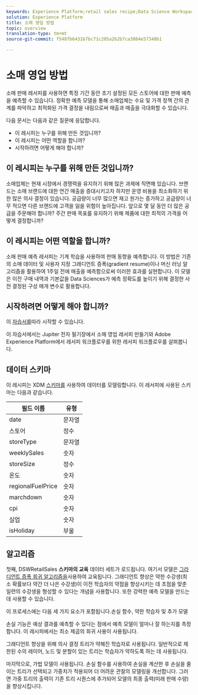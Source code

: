 ```yaml
---
keywords: Experience Platform;retail sales recipe;Data Science Workspace;popular topics
solution: Experience Platform
title: 소매 영업 방법
topic: overview
translation-type: tm+mt
source-git-commit: f548fb6431b7bc71c205a2b2b7ca3884e57340b1

---
```



# 소매 영업 방법

소매 판매 레서피를 사용하면 특정 기간 동안 초기 설정된 모든 스토어에 대한 판매 예측을 예측할 수 있습니다. 정확한 예측 모델을 통해 소매업체는 수요 및 가격 정책 간의 관계를 파악하고 최적화된 가격 결정을 내림으로써 매출과 매출을 극대화할 수 있습니다.

다음 문서는 다음과 같은 질문에 응답합니다.
* 이 레시피는 누구를 위해 만든 것입니까?
* 이 레시피는 어떤 역할을 합니까?
* 시작하려면 어떻게 해야 합니까?

## 이 레시피는 누구를 위해 만든 것입니까?

소매업체는 현재 시장에서 경쟁력을 유지하기 위해 많은 과제에 직면해 있습니다. 브랜드는 소매 브랜드에 대한 연간 매출을 증대시키고자 하지만 운영 비용을 최소화하기 위한 많은 의사 결정이 있습니다. 공급량이 너무 많으면 재고 원가는 증가하고 공급량이 너무 적으면 다른 브랜드에 고객을 잃을 위험이 높아집니다. 앞으로 몇 달 동안 더 많은 공급을 주문해야 합니까? 주간 판매 목표를 유지하기 위해 제품에 대한 최적의 가격을 어떻게 결정합니까?

## 이 레시피는 어떤 역할을 합니까?

소매 판매 예측 레서피는 기계 학습을 사용하여 판매 동향을 예측합니다. 이 방법은 기존의 소매 데이터 및 사용자 지정 그래디언트 증폭(gradient resume)이나 머신 러닝 알고리즘을 활용하여 1주일 전에 매출을 예측함으로써 이러한 효과를 실현합니다. 이 모델은 이전 구매 내역과 기본값을 Data Sciences가 예측 정확도를 높이기 위해 결정한 사전 결정된 구성 매개 변수로 활용합니다.

## 시작하려면 어떻게 해야 합니까?

이 [자습서를](../jupyterlab/create-a-recipe.md)따라 시작할 수 있습니다.

이 자습서에서는 Jupiter 전자 필기장에서 소매 영업 레서피 만들기와 Adobe Experience Platform에서 레서피 워크플로우를 위한 레서피 워크플로우를 살펴봅니다.

## 데이터 스키마

이 레시피는 XDM [스키마를](../../xdm/schema/field-dictionary.md) 사용하여 데이터를 모델링합니다. 이 레서피에 사용된 스키마는 다음과 같습니다.

| 필드 이름 | 유형 |
--- | ---
| date | 문자열 |
| 스토어 | 정수 |
| storeType | 문자열 |
| weeklySales | 숫자 |
| storeSize | 정수 |
| 온도 | 숫자 |
| regionalFuelPrice | 숫자 |
| marchdown | 숫자 |
| cpi | 숫자 |
| 실업 | 숫자 |
| isHoliday | 부울 |


## 알고리즘

첫째, DSWRetailSales **스키마의 교육** 데이터 세트가 로드됩니다. 여기서 모델은 [그라디언트 증폭 회귀 알고리즘을](https://scikit-learn.org/stable/modules/generated/sklearn.ensemble.GradientBoostingRegressor.html)사용하여 교육됩니다. 그래디언트 향상은 약한 수강생(최소 확률보다 약간 더 나은 수강생)이 이전 학습자의 약점을 향상시키는 데 초점을 맞춘 일련의 수강생을 형성할 수 있다는 개념을 사용합니다. 또한 강력한 예측 모델을 만드는 데 사용할 수 있습니다.

이 프로세스에는 다음 세 가지 요소가 포함됩니다.손실 함수, 약한 학습자 및 추가 모델

손실 기능은 예상 결과를 예측할 수 있다는 점에서 예측 모델이 얼마나 잘 하는지를 측정합니다. 이 레시피에서는 최소 제곱의 회귀 사용이 사용됩니다.

그래디언트 향상을 위해 의사 결정 트리가 약해진 학습자로 사용됩니다. 일반적으로 제한된 수의 레이어, 노드 및 분할이 있는 트리는 학습자가 약하도록 하는 데 사용됩니다.

마지막으로, 가법 모델이 사용됩니다. 손실 함수를 사용하여 손실을 계산한 후 손실을 줄이는 트리가 선택되고 가중치가 적용되어 더 어려운 관찰의 모델링을 개선합니다. 그러면 가중 트리의 출력이 기존 트리 시퀀스에 추가되어 모델의 최종 출력(미래 판매 수량)을 향상시킵니다.